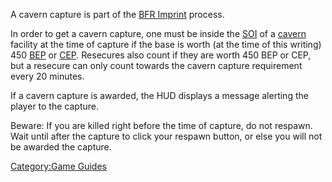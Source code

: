 A cavern capture is part of the [BFR Imprint](BFR_Imprint "wikilink")
process.

In order to get a cavern capture, one must be inside the
[SOI](SOI "wikilink") of a [cavern](caverns "wikilink") facility at the
time of capture if the base is worth (at the time of this writing) 450
[BEP](Battle_Experience_Points "wikilink") or
[CEP](Command_Experience_Points "wikilink"). Resecures also count if
they are worth 450 BEP or CEP, but a resecure can only count towards the
cavern capture requirement every 20 minutes.

If a cavern capture is awarded, the HUD displays a message alerting the
player to the capture.

Beware: If you are killed right before the time of capture, do not
respawn. Wait until after the capture to click your respawn button, or
else you will not be awarded the capture.

[Category:Game Guides](Category:Game_Guides "wikilink")